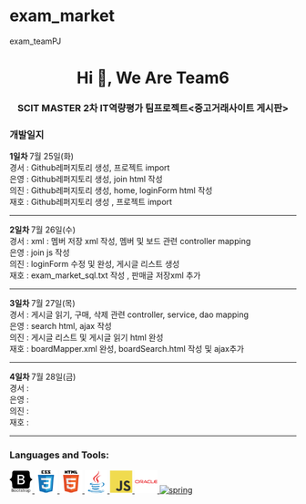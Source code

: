 # exam_market
exam_teamPJ
<h1 align="center">Hi 👋, We Are Team6</h1>
<h3 align="center">SCIT MASTER 2차 IT역량평가 팀프로젝트<중고거래사이트 게시판></h3>

<h3 align="left">개발일지</h3>
<p align="left">
 <div>
   <b>1일차 </b>7월 25일(화)<br> 
   경서 : Github레퍼지토리 생성, 프로젝트 import<br>
   은영 : Github레퍼지토리 생성, join html 작성<br>
   의진 : Github레퍼지토리 생성, home, loginForm html 작성<br>
   재호 : Github레퍼지토리 생성 , 프로젝트 import<br>
   <hr>
 </div>
  <div>
   <b>2일차 </b>7월 26일(수)<br> 
   경서 : xml : 멤버 저장 xml 작성, 멤버 및 보드 관련 controller mapping<br>
   은영 : join js 작성<br>
   의진 : loginForm 수정 및 완성, 게시글 리스트 생성<br>
   재호 : exam_market_sql.txt 작성 , 판매글 저장xml 추가<br>
   <hr>
 </div>
  <div>
   <b>3일차 </b>7월 27일(목)<br> 
   경서 : 게시글 읽기, 구매, 삭제 관련 controller, service, dao mapping<br>
   은영 : search html, ajax 작성<br>
   의진 : 게시글 리스트 및 게시글 읽기 html 완성<br>
   재호 : boardMapper.xml 완성, boardSearch.html 작성 및 ajax추가 <br>
   <hr>
 </div>
  <div>
   <b>4일차 </b>7월 28일(금)<br> 
   경서 : <br>
   은영 : <br>
   의진 : <br>
   재호 : <br>
   <hr>
 </div>

  
</p>

<h3 align="left">Languages and Tools:</h3>
<p align="left"> <a href="https://getbootstrap.com" target="_blank" rel="noreferrer"> <img src="https://raw.githubusercontent.com/devicons/devicon/master/icons/bootstrap/bootstrap-plain-wordmark.svg" alt="bootstrap" width="40" height="40"/> </a> <a href="https://www.w3schools.com/css/" target="_blank" rel="noreferrer"> <img src="https://raw.githubusercontent.com/devicons/devicon/master/icons/css3/css3-original-wordmark.svg" alt="css3" width="40" height="40"/> </a> <a href="https://www.w3.org/html/" target="_blank" rel="noreferrer"> <img src="https://raw.githubusercontent.com/devicons/devicon/master/icons/html5/html5-original-wordmark.svg" alt="html5" width="40" height="40"/> </a> <a href="https://www.java.com" target="_blank" rel="noreferrer"> <img src="https://raw.githubusercontent.com/devicons/devicon/master/icons/java/java-original.svg" alt="java" width="40" height="40"/> </a> <a href="https://developer.mozilla.org/en-US/docs/Web/JavaScript" target="_blank" rel="noreferrer"> <img src="https://raw.githubusercontent.com/devicons/devicon/master/icons/javascript/javascript-original.svg" alt="javascript" width="40" height="40"/> </a> <a href="https://www.oracle.com/" target="_blank" rel="noreferrer"> <img src="https://raw.githubusercontent.com/devicons/devicon/master/icons/oracle/oracle-original.svg" alt="oracle" width="40" height="40"/> </a> <a href="https://spring.io/" target="_blank" rel="noreferrer"> <img src="https://www.vectorlogo.zone/logos/springio/springio-icon.svg" alt="spring" width="40" height="40"/> </a> </p>
